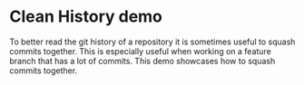 # Clean History demo

To better read the git history of a repository it is sometimes useful to squash commits together. This is especially useful when working on a feature branch that has a lot of commits. This demo showcases how to squash commits together.
